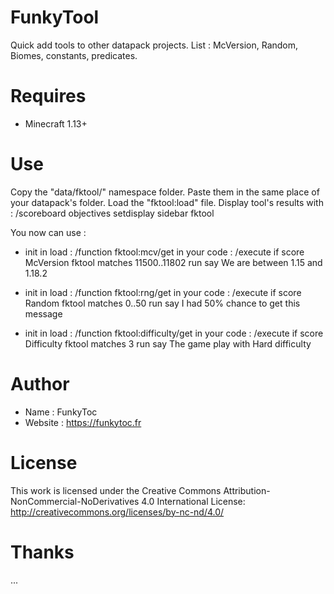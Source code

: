 # FunkyTool
Quick add tools to other datapack projects.
List : McVersion, Random, Biomes, constants, predicates.

# Requires 
- Minecraft 1.13+

# Use
Copy the "data/fktool/" namespace folder. Paste them in the same place of your datapack's folder. 
Load the "fktool:load" file.
Display tool's results with : /scoreboard objectives setdisplay sidebar fktool

You now can use :
  - init in load : /function fktool:mcv/get
    in your code : /execute if score McVersion fktool matches 11500..11802 run say We are between 1.15 and 1.18.2

  - init in load : /function fktool:rng/get
    in your code : /execute if score Random fktool matches 0..50 run say I had 50% chance to get this message

  - init in load : /function fktool:difficulty/get
    in your code : /execute if score Difficulty fktool matches 3 run say The game play with Hard difficulty

# Author
- Name : FunkyToc 
- Website : https://funkytoc.fr

# License
This work is licensed under the Creative Commons Attribution-NonCommercial-NoDerivatives 4.0 International License: http://creativecommons.org/licenses/by-nc-nd/4.0/

# Thanks 
...

